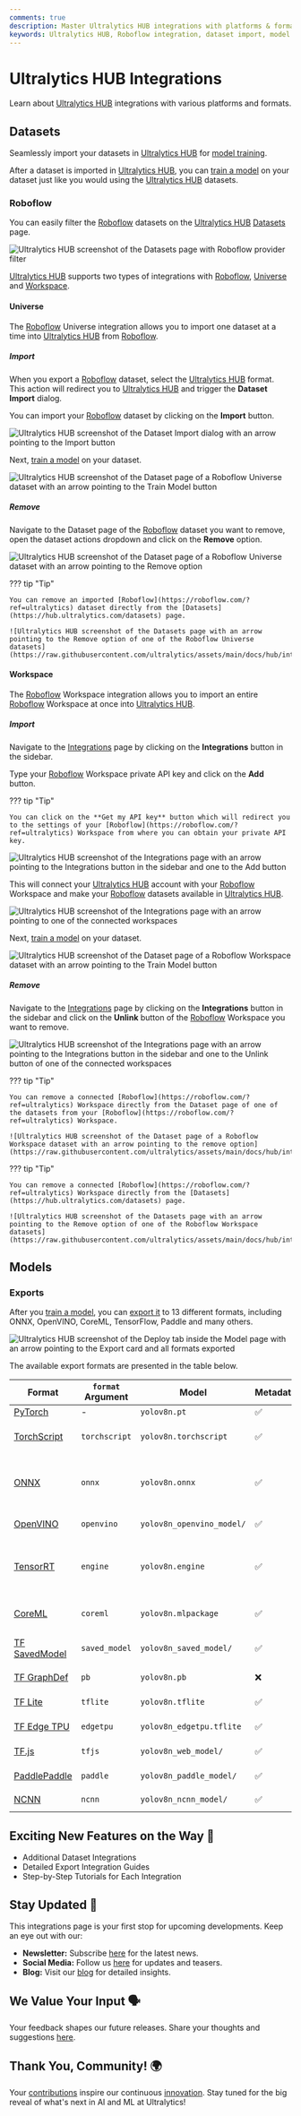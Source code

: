```yaml
---
comments: true
description: Master Ultralytics HUB integrations with platforms & formats for seamless dataset imports and model training.
keywords: Ultralytics HUB, Roboflow integration, dataset import, model training, HUB integrations, export models, AI models
---
```


# Ultralytics HUB Integrations

Learn about [Ultralytics HUB](https://bit.ly/ultralytics_hub) integrations with various platforms and formats.

## Datasets

Seamlessly import your datasets in [Ultralytics HUB](https://bit.ly/ultralytics_hub) for [model training](./models.md#train-model).

After a dataset is imported in [Ultralytics HUB](https://bit.ly/ultralytics_hub), you can [train a model](./models.md#train-model) on your dataset just like you would using the [Ultralytics HUB](https://bit.ly/ultralytics_hub) datasets.

### Roboflow

You can easily filter the [Roboflow](https://roboflow.com/?ref=ultralytics) datasets on the [Ultralytics HUB](https://bit.ly/ultralytics_hub) [Datasets](https://hub.ultralytics.com/datasets) page.

![Ultralytics HUB screenshot of the Datasets page with Roboflow provider filter](https://raw.githubusercontent.com/ultralytics/assets/main/docs/hub/integrations/hub_roboflow_1.jpg)

[Ultralytics HUB](https://bit.ly/ultralytics_hub) supports two types of integrations with [Roboflow](https://roboflow.com/?ref=ultralytics), [Universe](#universe) and [Workspace](#workspace).

#### Universe

The [Roboflow](https://roboflow.com/?ref=ultralytics) Universe integration allows you to import one dataset at a time into [Ultralytics HUB](https://bit.ly/ultralytics_hub) from [Roboflow](https://roboflow.com/?ref=ultralytics).

##### Import

When you export a [Roboflow](https://roboflow.com/?ref=ultralytics) dataset, select the [Ultralytics HUB](https://bit.ly/ultralytics_hub) format. This action will redirect you to [Ultralytics HUB](https://bit.ly/ultralytics_hub) and trigger the **Dataset Import** dialog.

You can import your [Roboflow](https://roboflow.com/?ref=ultralytics) dataset by clicking on the **Import** button.

![Ultralytics HUB screenshot of the Dataset Import dialog with an arrow pointing to the Import button](https://raw.githubusercontent.com/ultralytics/assets/main/docs/hub/integrations/hub_roboflow_universe_import_1.jpg)

Next, [train a model](./models.md#train-model) on your dataset.

![Ultralytics HUB screenshot of the Dataset page of a Roboflow Universe dataset with an arrow pointing to the Train Model button](https://raw.githubusercontent.com/ultralytics/assets/main/docs/hub/integrations/hub_roboflow_universe_import_2.jpg)

##### Remove

Navigate to the Dataset page of the [Roboflow](https://roboflow.com/?ref=ultralytics) dataset you want to remove, open the dataset actions dropdown and click on the **Remove** option.

![Ultralytics HUB screenshot of the Dataset page of a Roboflow Universe dataset with an arrow pointing to the Remove option](https://raw.githubusercontent.com/ultralytics/assets/main/docs/hub/integrations/hub_roboflow_universe_remove_1.jpg)

??? tip "Tip"

    You can remove an imported [Roboflow](https://roboflow.com/?ref=ultralytics) dataset directly from the [Datasets](https://hub.ultralytics.com/datasets) page.

    ![Ultralytics HUB screenshot of the Datasets page with an arrow pointing to the Remove option of one of the Roboflow Universe datasets](https://raw.githubusercontent.com/ultralytics/assets/main/docs/hub/integrations/hub_roboflow_remove_1.jpg)

#### Workspace

The [Roboflow](https://roboflow.com/?ref=ultralytics) Workspace integration allows you to import an entire [Roboflow](https://roboflow.com/?ref=ultralytics) Workspace at once into [Ultralytics HUB](https://bit.ly/ultralytics_hub).

##### Import

Navigate to the [Integrations](https://hub.ultralytics.com/settings?tab=integrations) page by clicking on the **Integrations** button in the sidebar.

Type your [Roboflow](https://roboflow.com/?ref=ultralytics) Workspace private API key and click on the **Add** button.

??? tip "Tip"

    You can click on the **Get my API key** button which will redirect you to the settings of your [Roboflow](https://roboflow.com/?ref=ultralytics) Workspace from where you can obtain your private API key.

![Ultralytics HUB screenshot of the Integrations page with an arrow pointing to the Integrations button in the sidebar and one to the Add button](https://raw.githubusercontent.com/ultralytics/assets/main/docs/hub/integrations/hub_roboflow_workspace_import_1.jpg)

This will connect your [Ultralytics HUB](https://bit.ly/ultralytics_hub) account with your [Roboflow](https://roboflow.com/?ref=ultralytics) Workspace and make your [Roboflow](https://roboflow.com/?ref=ultralytics) datasets available in [Ultralytics HUB](https://bit.ly/ultralytics_hub).

![Ultralytics HUB screenshot of the Integrations page with an arrow pointing to one of the connected workspaces](https://raw.githubusercontent.com/ultralytics/assets/main/docs/hub/integrations/hub_roboflow_workspace_import_2.jpg)

Next, [train a model](./models.md#train-model) on your dataset.

![Ultralytics HUB screenshot of the Dataset page of a Roboflow Workspace dataset with an arrow pointing to the Train Model button](https://raw.githubusercontent.com/ultralytics/assets/main/docs/hub/integrations/hub_roboflow_workspace_import_3.jpg)

##### Remove

Navigate to the [Integrations](https://hub.ultralytics.com/settings?tab=integrations) page by clicking on the **Integrations** button in the sidebar and click on the **Unlink** button of the [Roboflow](https://roboflow.com/?ref=ultralytics) Workspace you want to remove.

![Ultralytics HUB screenshot of the Integrations page  with an arrow pointing to the Integrations button in the sidebar and one to the Unlink button of one of the connected workspaces](https://raw.githubusercontent.com/ultralytics/assets/main/docs/hub/integrations/hub_roboflow_workspace_remove_1.jpg)

??? tip "Tip"

    You can remove a connected [Roboflow](https://roboflow.com/?ref=ultralytics) Workspace directly from the Dataset page of one of the datasets from your [Roboflow](https://roboflow.com/?ref=ultralytics) Workspace.

    ![Ultralytics HUB screenshot of the Dataset page of a Roboflow Workspace dataset with an arrow pointing to the remove option](https://raw.githubusercontent.com/ultralytics/assets/main/docs/hub/integrations/hub_roboflow_workspace_remove_2.jpg)

??? tip "Tip"

    You can remove a connected [Roboflow](https://roboflow.com/?ref=ultralytics) Workspace directly from the [Datasets](https://hub.ultralytics.com/datasets) page.

    ![Ultralytics HUB screenshot of the Datasets page with an arrow pointing to the Remove option of one of the Roboflow Workspace datasets](https://raw.githubusercontent.com/ultralytics/assets/main/docs/hub/integrations/hub_roboflow_remove_1.jpg)

## Models

### Exports

After you [train a model](./models.md#train-model), you can [export it](./models.md#deploy-model) to 13 different formats, including ONNX, OpenVINO, CoreML, TensorFlow, Paddle and many others.

![Ultralytics HUB screenshot of the Deploy tab inside the Model page with an arrow pointing to the Export card and all formats exported](https://raw.githubusercontent.com/ultralytics/assets/main/docs/hub/models/hub_deploy_model_1.jpg)

The available export formats are presented in the table below.

| Format                                            | `format` Argument | Model                     | Metadata | Arguments                                                            |
|---------------------------------------------------|-------------------|---------------------------|----------|----------------------------------------------------------------------|
| [PyTorch](https://pytorch.org/)                   | -                 | `yolov8n.pt`              | ✅        | -                                                                    |
| [TorchScript](../integrations/torchscript.md)     | `torchscript`     | `yolov8n.torchscript`     | ✅        | `imgsz`, `optimize`, `batch`                                         |
| [ONNX](../integrations/onnx.md)                   | `onnx`            | `yolov8n.onnx`            | ✅        | `imgsz`, `half`, `dynamic`, `simplify`, `opset`, `batch`             |
| [OpenVINO](../integrations/openvino.md)           | `openvino`        | `yolov8n_openvino_model/` | ✅        | `imgsz`, `half`, `int8`, `batch`                                     |
| [TensorRT](../integrations/tensorrt.md)           | `engine`          | `yolov8n.engine`          | ✅        | `imgsz`, `half`, `dynamic`, `simplify`, `workspace`, `int8`, `batch` |
| [CoreML](../integrations/coreml.md)               | `coreml`          | `yolov8n.mlpackage`       | ✅        | `imgsz`, `half`, `int8`, `nms`, `batch`                              |
| [TF SavedModel](../integrations/tf-savedmodel.md) | `saved_model`     | `yolov8n_saved_model/`    | ✅        | `imgsz`, `keras`, `int8`, `batch`                                    |
| [TF GraphDef](../integrations/tf-graphdef.md)     | `pb`              | `yolov8n.pb`              | ❌        | `imgsz`, `batch`                                                     |
| [TF Lite](../integrations/tflite.md)              | `tflite`          | `yolov8n.tflite`          | ✅        | `imgsz`, `half`, `int8`, `batch`                                     |
| [TF Edge TPU](../integrations/edge-tpu.md)        | `edgetpu`         | `yolov8n_edgetpu.tflite`  | ✅        | `imgsz`, `batch`                                                     |
| [TF.js](../integrations/tfjs.md)                  | `tfjs`            | `yolov8n_web_model/`      | ✅        | `imgsz`, `half`, `int8`, `batch`                                     |
| [PaddlePaddle](../integrations/paddlepaddle.md)   | `paddle`          | `yolov8n_paddle_model/`   | ✅        | `imgsz`, `batch`                                                     |
| [NCNN](../integrations/ncnn.md)                   | `ncnn`            | `yolov8n_ncnn_model/`     | ✅        | `imgsz`, `half`, `batch`                                             |

## Exciting New Features on the Way 🎉

- Additional Dataset Integrations
- Detailed Export Integration Guides
- Step-by-Step Tutorials for Each Integration

## Stay Updated 🚧

This integrations page is your first stop for upcoming developments. Keep an eye out with our:

- **Newsletter:** Subscribe [here](https://ultralytics.com/#newsletter) for the latest news.
- **Social Media:** Follow us [here](https://www.linkedin.com/company/ultralytics) for updates and teasers.
- **Blog:** Visit our [blog](https://ultralytics.com/blog) for detailed insights.

## We Value Your Input 🗣️

Your feedback shapes our future releases. Share your thoughts and suggestions [here](https://ultralytics.com/survey).

## Thank You, Community! 🌍

Your [contributions](https://docs.ultralytics.com/help/contributing) inspire our continuous [innovation](https://github.com/ultralytics/ultralytics). Stay tuned for the big reveal of what's next in AI and ML at Ultralytics!

